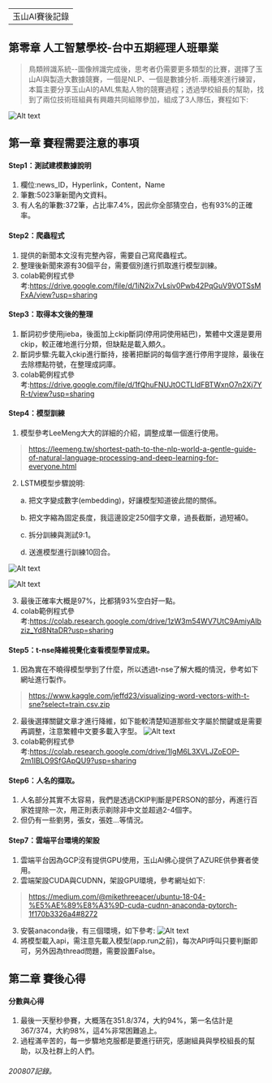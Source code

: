 <table>
    <tr>
        <td>玉山AI賽後記錄</td>
    </tr>
</table>

## 第零章 人工智慧學校-台中五期經理人班畢業
>  鳥類辨識系統--圖像辨識完成後，思考者仍需要更多類型的比賽，選擇了玉山AI與製造大數據競賽，一個是NLP、一個是數據分析..兩種來進行練習，本篇主要分享玉山AI的AML焦點人物的競賽過程；透過學校組長的幫助，找到了兩位技術班組員有興趣共同組隊參加，組成了3人隊伍，賽程如下:

![Alt text](https://imgur.com/gZpTSCR.png)

## 第一章 賽程需要注意的事項
#### Step1：測試建模數據說明
1.  欄位:news_ID，Hyperlink，Content，Name
2.  筆數:5023筆新聞內文資料。
3.  有人名的筆數:372筆，占比率7.4%，因此你全部猜空白，也有93%的正確率。

#### Step2：爬蟲程式
1.  提供的新聞本文沒有完整內容，需要自己寫爬蟲程式。
2.  整理後新聞來源有30個平台，需要個別進行抓取進行模型訓練。
3.  colab範例程式參考:https://drive.google.com/file/d/1iN2ix7vLsiv0Pwb42PqGuV9VOTSsMFxA/view?usp=sharing

#### Step3：取得本文後的整理
1. 斷詞初步使用jieba，後面加上ckip斷詞(停用詞使用結巴)，繁體中文還是要用ckip，較正確地進行分類，但缺點是載入頗久。
2. 斷詞步驟:先載入ckip進行斷持，接著把斷詞的每個字進行停用字提除，最後在去除標點符號，在整理成詞庫。
3. colab範例程式參考:https://drive.google.com/file/d/1fQhuFNUJtOCTLIdFBTWxnO7n2Xj7YR-t/view?usp=sharing

#### Step4：模型訓練
1. 模型參考LeeMeng大大的詳細的介紹，調整成單一個進行使用。
>  https://leemeng.tw/shortest-path-to-the-nlp-world-a-gentle-guide-of-natural-language-processing-and-deep-learning-for-everyone.html
2. LSTM模型步驟說明:

   a.  把文字變成數字(embedding)，好讓模型知道彼此間的關係。
   
   b.  把文字縮為固定長度，我這邊設定250個字文章，過長截斷，過短補0。
   
   c.  拆分訓練與測試9:1。
   
   d.  送進模型進行訓練10回合。
   
![Alt text](https://imgur.com/bfmoXjD.png)

![Alt text](https://imgur.com/0KHL1Gv.png)

3.  最後正確率大概是97%，比都猜93%空白好一點。
4.  colab範例程式參考:https://colab.research.google.com/drive/1zW3m54WV7UtC9AmiyAIbziz_Yd8NtaDR?usp=sharing

#### Step5：t-nse降維視覺化查看模型學習成果。
1. 因為實在不曉得模型學到了什麼，所以透過t-nse了解大概的情況，參考如下網址進行製作。
>  https://www.kaggle.com/jeffd23/visualizing-word-vectors-with-t-sne?select=train.csv.zip
2. 最後選擇關鍵文章才進行降維，如下能較清楚知道那些文字屬於關鍵或是需要再調整，注意繁體中文要多載入字型。
![Alt text](https://imgur.com/yykytIe.jpg)
3. colab範例程式參考:https://colab.research.google.com/drive/1IgM6L3XVLJZoEOP-2m1IBLO9SfGApQU9?usp=sharing

#### Step6：人名的擷取。
1. 人名部分其實不太容易，我們是透過CKIP判斷是PERSON的部分，再進行百家姓提除一次，用正則表示剃除非中文並超過2-4個字。
2. 但仍有一些劉男，張女，張姓...等情況。

#### Step7：雲端平台環境的架設
1. 雲端平台因為GCP沒有提供GPU使用，玉山AI佛心提供了AZURE供參賽者使用。
2. 雲端架設CUDA與CUDNN，架設GPU環境，參考網址如下:
>  https://medium.com/@mikethreeacer/ubuntu-18-04-%E5%AE%89%E8%A3%9D-cuda-cudnn-anaconda-pytorch-1f170b3326a4#8272
3. 安裝anaconda後，有三個環境，如下參考:
![Alt text](https://imgur.com/lZWqEtz.png)
4. 將模型載入api，需注意先載入模型(app.run之前)，每次API呼叫只要判斷即可，另外因為thread問題，需要設置False。

## 第二章 賽後心得
#### 分數與心得
1. 最後一天壓秒參賽，大概落在351.8/374，大約94%，第一名估計是367/374，大約98%，這4%非常困難追上。
2. 過程滿辛苦的，每一步驟地克服都是要進行研究，感謝組員與學校組長的幫助，以及社群上的人們。

###### 200807記錄。
